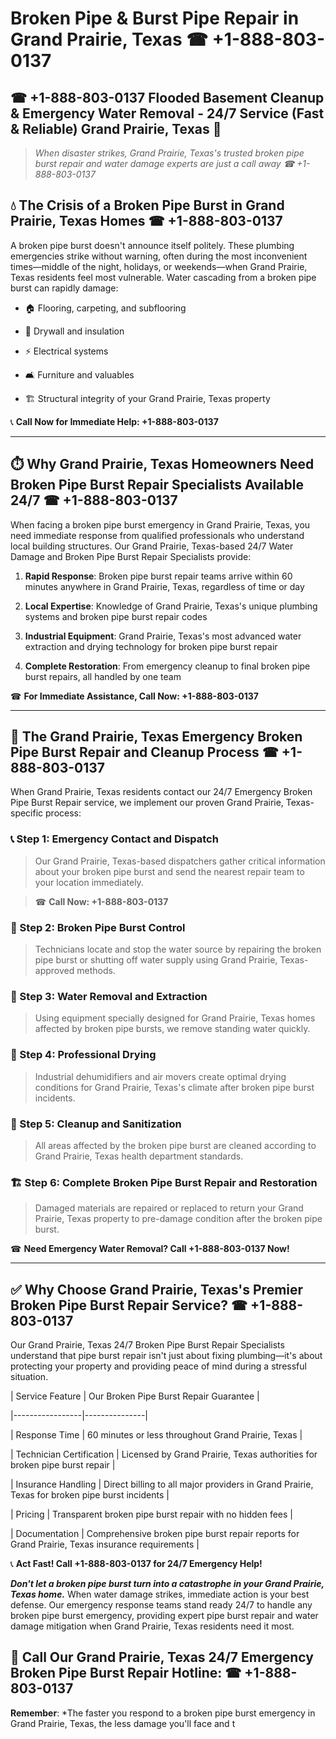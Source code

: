 # Broken Pipe & Burst Pipe Repair in Grand Prairie, Texas ☎ +1-888-803-0137  
## ☎ +1-888-803-0137 Flooded Basement Cleanup & Emergency Water Removal - 24/7 Service (Fast & Reliable) Grand Prairie, Texas 🚨  

> *When disaster strikes, Grand Prairie, Texas's trusted broken pipe burst repair and water damage experts are just a call away ☎ +1-888-803-0137*  

## 💧 The Crisis of a Broken Pipe Burst in Grand Prairie, Texas Homes ☎ +1-888-803-0137  

A broken pipe burst doesn't announce itself politely. These plumbing emergencies strike without warning, often during the most inconvenient times—middle of the night, holidays, or weekends—when Grand Prairie, Texas residents feel most vulnerable. Water cascading from a broken pipe burst can rapidly damage:  

* 🏠 Flooring, carpeting, and subflooring  
* 🧱 Drywall and insulation  
* ⚡ Electrical systems  
* 🛋️ Furniture and valuables  
* 🏗️ Structural integrity of your Grand Prairie, Texas property  

📞 **Call Now for Immediate Help: +1-888-803-0137**  

---  

## ⏱️ Why Grand Prairie, Texas Homeowners Need Broken Pipe Burst Repair Specialists Available 24/7 ☎ +1-888-803-0137  

When facing a broken pipe burst emergency in Grand Prairie, Texas, you need immediate response from qualified professionals who understand local building structures. Our Grand Prairie, Texas-based 24/7 Water Damage and Broken Pipe Burst Repair Specialists provide:  

1. **Rapid Response**: Broken pipe burst repair teams arrive within 60 minutes anywhere in Grand Prairie, Texas, regardless of time or day  
2. **Local Expertise**: Knowledge of Grand Prairie, Texas's unique plumbing systems and broken pipe burst repair codes  
3. **Industrial Equipment**: Grand Prairie, Texas's most advanced water extraction and drying technology for broken pipe burst repair  
4. **Complete Restoration**: From emergency cleanup to final broken pipe burst repairs, all handled by one team  

☎ **For Immediate Assistance, Call Now: +1-888-803-0137**  

---  

## 🔧 The Grand Prairie, Texas Emergency Broken Pipe Burst Repair and Cleanup Process ☎ +1-888-803-0137  

When Grand Prairie, Texas residents contact our 24/7 Emergency Broken Pipe Burst Repair service, we implement our proven Grand Prairie, Texas-specific process:  

### 📞 Step 1: Emergency Contact and Dispatch  
> Our Grand Prairie, Texas-based dispatchers gather critical information about your broken pipe burst and send the nearest repair team to your location immediately.  
> ☎ **Call Now: +1-888-803-0137**  

### 🚿 Step 2: Broken Pipe Burst Control  
> Technicians locate and stop the water source by repairing the broken pipe burst or shutting off water supply using Grand Prairie, Texas-approved methods.  

### 🌊 Step 3: Water Removal and Extraction  
> Using equipment specially designed for Grand Prairie, Texas homes affected by broken pipe bursts, we remove standing water quickly.  

### 💨 Step 4: Professional Drying  
> Industrial dehumidifiers and air movers create optimal drying conditions for Grand Prairie, Texas's climate after broken pipe burst incidents.  

### 🧼 Step 5: Cleanup and Sanitization  
> All areas affected by the broken pipe burst are cleaned according to Grand Prairie, Texas health department standards.  

### 🏗️ Step 6: Complete Broken Pipe Burst Repair and Restoration  
> Damaged materials are repaired or replaced to return your Grand Prairie, Texas property to pre-damage condition after the broken pipe burst.  

☎ **Need Emergency Water Removal? Call +1-888-803-0137 Now!**  

---  

## ✅ Why Choose Grand Prairie, Texas's Premier Broken Pipe Burst Repair Service? ☎ +1-888-803-0137  

Our Grand Prairie, Texas 24/7 Broken Pipe Burst Repair Specialists understand that pipe burst repair isn't just about fixing plumbing—it's about protecting your property and providing peace of mind during a stressful situation.  

| Service Feature | Our Broken Pipe Burst Repair Guarantee |  
|-----------------|---------------|  
| Response Time | 60 minutes or less throughout Grand Prairie, Texas |  
| Technician Certification | Licensed by Grand Prairie, Texas authorities for broken pipe burst repair |  
| Insurance Handling | Direct billing to all major providers in Grand Prairie, Texas for broken pipe burst incidents |  
| Pricing | Transparent broken pipe burst repair with no hidden fees |  
| Documentation | Comprehensive broken pipe burst repair reports for Grand Prairie, Texas insurance requirements |  

📞 **Act Fast! Call +1-888-803-0137 for 24/7 Emergency Help!**  

***Don't let a broken pipe burst turn into a catastrophe in your Grand Prairie, Texas home.*** When water damage strikes, immediate action is your best defense. Our emergency response teams stand ready 24/7 to handle any broken pipe burst emergency, providing expert pipe burst repair and water damage mitigation when Grand Prairie, Texas residents need it most.  

## 📱 Call Our Grand Prairie, Texas 24/7 Emergency Broken Pipe Burst Repair Hotline: ☎ +1-888-803-0137  

**Remember**: *The faster you respond to a broken pipe burst emergency in Grand Prairie, Texas, the less damage you'll face and t
